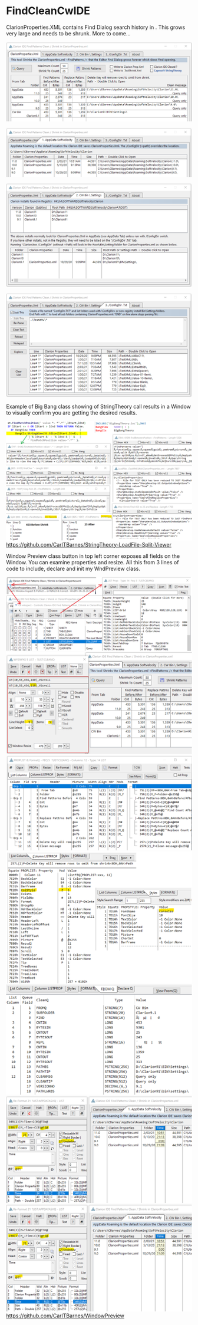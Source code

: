 # FindCleanCwIDE 

ClarionProperties.XML contains Find Dialog search history in <FindPatterns value="">. This grows very large and needs to be shrunk. More to come...

![tab cln](images\tabClean.png)

![tab App](images\tabAppData.png)

![tab BIN](images\tabBIN.png)

![tab Cfg](images\tabConfig.png)

Example of Big Bang class showing of StringTheory call results in a Window to visually confirm you are getting the desired results.

![tab ](images\BigBang.png)
https://github.com/CarlTBarnes/StringTheory-LoadFile-Split-Viewer

Window Preview class button in top left corner exposes all fields on the Window. You can examine properties and resize. All this from 3 lines of code to include, declare and init my WndPreview class. 


![Prv](images\wndPreview.png)
![Prv](images\wndPrvResize.png)
![Prv](images\wndPrvList1.png)
![Prv](images\wndPrvList2.png)
![Prv](images\wndPrvListFromQ1.png)
![Prv](images\wndPrvListReformat.png)
![Prv](images\wndPrvListReformat.png)
https://github.com/CarlTBarnes/WindowPreview
